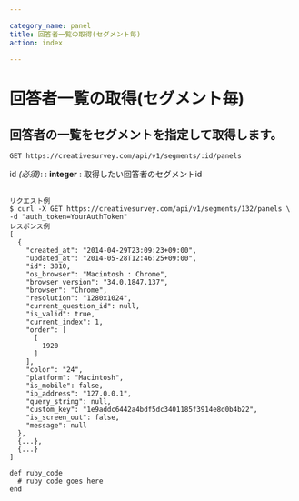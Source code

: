 ```yaml
---

category_name: panel
title: 回答者一覧の取得(セグメント毎)
action: index

---
```


# 回答者一覧の取得(セグメント毎)

## 回答者の一覧をセグメントを指定して取得します。

`GET https://creativesurvey.com/api/v1/segments/:id/panels`

id _(必須)_:
: __integer__
: 取得したい回答者のセグメントid

~~~

リクエスト例
$ curl -X GET https://creativesurvey.com/api/v1/segments/132/panels \
-d "auth_token=YourAuthToken"
レスポンス例
[
  {
    "created_at": "2014-04-29T23:09:23+09:00",
    "updated_at": "2014-05-28T12:46:25+09:00",
    "id": 3810,
    "os_browser": "Macintosh : Chrome",
    "browser_version": "34.0.1847.137",
    "browser": "Chrome",
    "resolution": "1280x1024",
    "current_question_id": null,
    "is_valid": true,
    "current_index": 1,
    "order": [
      [
        1920
      ]
    ],
    "color": "24",
    "platform": "Macintosh",
    "is_mobile": false,
    "ip_address": "127.0.0.1",
    "query_string": null,
    "custom_key": "1e9addc6442a4bdf5dc3401185f3914e8d0b4b22",
    "is_screen_out": false,
    "message": null
  },
  {...},
  {...}
]

~~~

~~~
def ruby_code
  # ruby code goes here
end
~~~

